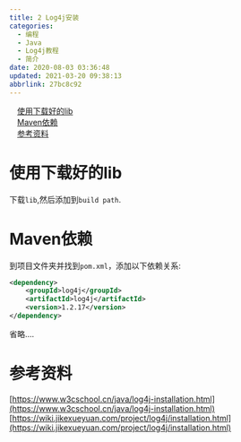 ```yaml
---
title: 2 Log4j安装
categories: 
  - 编程
  - Java
  - Log4j教程
  - 简介
date: 2020-08-03 03:36:48
updated: 2021-03-20 09:38:13
abbrlink: 27bc8c92
---
```

<div id='my_toc'><a href="/blog/27bc8c92/#使用下载好的lib" class="header_1">使用下载好的lib</a>&nbsp;<br><a href="/blog/27bc8c92/#Maven依赖" class="header_1">Maven依赖</a>&nbsp;<br><a href="/blog/27bc8c92/#参考资料" class="header_1">参考资料</a>&nbsp;<br></div>
<style>.header_1{margin-left: 1em;}.header_2{margin-left: 2em;}.header_3{margin-left: 3em;}.header_4{margin-left: 4em;}.header_5{margin-left: 5em;}.header_6{margin-left: 6em;}</style>
<!--more-->
<script>if (navigator.platform.search('arm')==-1){document.getElementById('my_toc').style.display = 'none';}var e,p = document.getElementsByTagName('p');while (p.length>0) {e = p[0];e.parentElement.removeChild(e);}</script>

<!--end-->
# 使用下载好的lib
下载`lib`,然后添加到`build path`.
# Maven依赖
到项目文件夹并找到`pom.xml`，添加以下依赖关系:
```xml pom.xml
<dependency>
    <groupId>log4j</groupId>
    <artifactId>log4j</artifactId>
    <version>1.2.17</version>
</dependency>
```
省略....
# 参考资料
[https://www.w3cschool.cn/java/log4j-installation.html](https://www.w3cschool.cn/java/log4j-installation.html)
[https://wiki.jikexueyuan.com/project/log4j/installation.html](https://wiki.jikexueyuan.com/project/log4j/installation.html)
